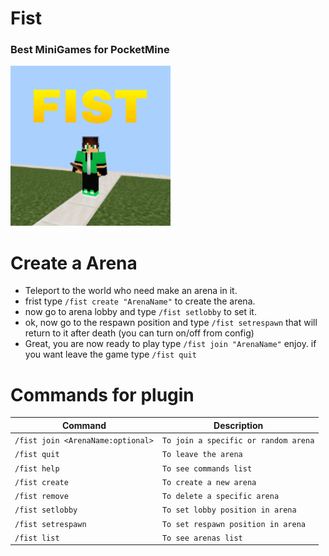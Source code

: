 <h1>Fist</h1> <h3> Best MiniGames for PocketMine</h3>
<img alt="Chest" src="https://github.com/AEDXDEV/Fist/blob/main/icon.png" width="256" height="256"></img>

# Create a Arena
- Teleport to the world who need make an arena in it.
- frist type `/fist create "ArenaName"` to create the arena.
- now go to arena lobby and type `/fist setlobby` to set it.
- ok, now go to the respawn position and type `/fist setrespawn` that will return to it after death (you can turn on/off from config)
- Great, you are now ready to play type `/fist join "ArenaName"` enjoy. if you want leave the game type `/fist quit`

# Commands for plugin
Command | Description
--- | ---
`/fist join <ArenaName:optional>` | `To join a specific or random arena`
`/fist quit` | `To leave the arena` 
`/fist help` |  `To see commands list`
`/fist create` | `To create a new arena`
`/fist remove` | `To delete a specific arena`
`/fist setlobby` | `To set lobby position in arena`
`/fist setrespawn` | `To set respawn position in arena`
`/fist list` | `To see arenas list`
